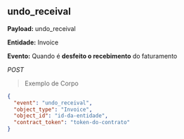 ## undo_receival

<strong>Payload:</strong> undo_receival

<strong>Entidade:</strong> Invoice

<strong>Evento:</strong>
Quando é <strong>desfeito o recebimento</strong> do faturamento

<div class="api-endpoint">
  <div class="endpoint-data">
      <i class="label label-get">POST</i>
  </div>
</div>


> Exemplo de Corpo

```json
{
  "event": "undo_receival",
  "object_type": "Invoice",
  "object_id": "id-da-entidade",
  "contract_token": "token-do-contrato"
}
```